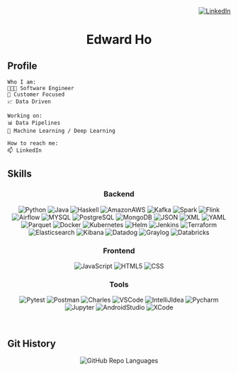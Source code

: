 <div align="right">

[![LinkedIn](https://img.shields.io/badge/LinkedIn-0077B5?style=for-the-badge&logo=linkedin&logoColor=white)](https://www.linkedin.com/in/edwardkho/)

</div>
<div align="center">

# Edward Ho

</div>

## Profile
```
Who I am:
🧑🏻‍💻 Software Engineer
🙂 Customer Focused
📈 Data Driven

Working on:
📊 Data Pipelines
🤖 Machine Learning / Deep Learning

How to reach me:
📫 LinkedIn
```

## Skills

<div align="center">

### Backend
![Python](https://img.shields.io/badge/Python-yellow?style=for-the-badge&logo=python&logoColor=white)
![Java](https://img.shields.io/badge/Java-blue?style=for-the-badge&logo=java&logoColor=white)
![Haskell](https://img.shields.io/badge/Haskell-blueviolet?style=for-the-badge&logo=haskell&logoColor=white)
![AmazonAWS](https://img.shields.io/badge/Amazon_AWS-yellow?style=for-the-badge&logo=amazonaws&logoColor=black)
![Kafka](https://img.shields.io/badge/Kafka-white?style=for-the-badge&logo=ApacheKafka&logoColor=black)
![Spark](https://img.shields.io/badge/Spark-orange?style=for-the-badge&logo=apachespark&logoColor=white)
![Flink](https://img.shields.io/badge/Flink-deeppink?style=for-the-badge&logo=apacheflink&logoColor=white)
![Airflow](https://img.shields.io/badge/Airflow-seagreen?style=for-the-badge&logo=apacheairflow&logoColor=white)
![MYSQL](https://img.shields.io/badge/MYSQL-blue?style=for-the-badge&logo=mysql&logoColor=white)
![PostgreSQL](https://img.shields.io/badge/PostgreSQL-4169E1?style=for-the-badge&logo=postgresql&logoColor=white)
![MongoDB](https://img.shields.io/badge/MongoDB-47A248?style=for-the-badge&logo=mongodb&logoColor=white)
![JSON](https://img.shields.io/badge/JSON-white?style=for-the-badge&logo=json&logoColor=black)
![XML](https://img.shields.io/badge/XML-orange?style=for-the-badge&logo=xml&logoColor=white)
![YAML](https://img.shields.io/badge/YAML-white?style=for-the-badge&logo=yaml&logoColor=black)
![Parquet](https://img.shields.io/badge/Parquet-brown?style=for-the-badge&logo=apacheparquet&logoColor=white)
![Docker](https://img.shields.io/badge/Docker-2496ED?style=for-the-badge&logo=docker&logoColor=white)
![Kubernetes](https://img.shields.io/badge/Kubernetes-blue?style=for-the-badge&logo=kubernetes&logoColor=white)
![Helm](https://img.shields.io/badge/Helm-navy?style=for-the-badge&logo=helm&logoColor=white)
![Jenkins](https://img.shields.io/badge/Jenkins-crimson?style=for-the-badge&logo=jenkins&logoColor=white)
![Terraform](https://img.shields.io/badge/Terraform-purple?style=for-the-badge&logo=terraform&logoColor=white)
![Elasticsearch](https://img.shields.io/badge/Elasticsearch-seagreen?style=for-the-badge&logo=elasticsearch&logoColor=white)
![Kibana](https://img.shields.io/badge/Kibana-deeppink?style=for-the-badge&logo=kibana&logoColor=white)
![Datadog](https://img.shields.io/badge/Datadog-blueviolet?style=for-the-badge&logo=datadog&logoColor=white)
![Graylog](https://img.shields.io/badge/Graylog-crimson?style=for-the-badge&logo=graylog&logoColor=white)
![Databricks](https://img.shields.io/badge/Databricks-tomato?style=for-the-badge&logo=databricks&logoColor=white)

### Frontend
![JavaScript](https://img.shields.io/badge/JavaScript-323330?style=for-the-badge&logo=javascript&logoColor=white)
![HTML5](https://img.shields.io/badge/HTML5-E34F26?style=for-the-badge&logo=html5&logoColor=white)
![CSS](https://img.shields.io/badge/CSS3-1572B6?style=for-the-badge&logo=css3&logoColor=white)

### Tools
![Pytest](https://img.shields.io/badge/Pytest-0A9EDC?style=for-the-badge&logo=pytest&logoColor=white)
![Postman](https://img.shields.io/badge/Postman-orange?style=for-the-badge&logo=postman&logoColor=white)
![Charles](https://img.shields.io/badge/Charles-grey?style=for-the-badge&logo=charles&logoColor=white)
![VSCode](https://img.shields.io/badge/VSCode-blue?style=for-the-badge&logo=visualstudiocode&logoColor=white)
![IntelliJIdea](https://img.shields.io/badge/Intellij_IDEA-deeppink?style=for-the-badge&logo=intellijidea&logoColor=white)
![Pycharm](https://img.shields.io/badge/Pycharm-green?style=for-the-badge&logo=pycharm&logoColor=white)
![Jupyter](https://img.shields.io/badge/Jupyter-purple?style=for-the-badge&logo=jupyter&logoColor=white)
![AndroidStudio](https://img.shields.io/badge/AndroidStudio-green?style=for-the-badge&logo=androidstudio&logoColor=white)
![XCode](https://img.shields.io/badge/XCode-blue?style=for-the-badge&logo=xcode&logoColor=white)

</div>

<br/>

## Git History

<div align="center">
  
![GitHub Repo Languages](https://github-readme-stats.vercel.app/api/top-langs/?username=edwardho&layout=compact&&langs_count=10&hide_title=true&border_radius=20&card_width=254&theme=vue-dark)

</div>

<br/>

